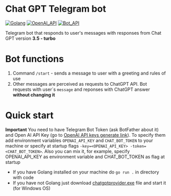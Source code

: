 # Chat GPT Telegram bot
[![Golang](https://img.shields.io/github/go-mod/go-version/nskryukov/chatgpt_tg_bot)](https://go.dev/blog/go1.18)
[![OpenAI_API](https://img.shields.io/badge/OpenAI%20API-April%2C%202023-blue)](https://platform.openai.com/docs/guides/chat)
[![Bot_API](https://img.shields.io/badge/Telegram%20Bot%20API-April%2C%202023-blue)](https://core.telegram.org/bots/api)

Telegram bot that responds to user's messages with responses from Chat GPT version **3.5 - turbo**

# Bot functions
1. Command ```/start``` - sends a message to user with a greeting and rules of use
2. Other messages are perceived as requests to ChatGPT API. Bot requests with user`s ```message``` and reponses with ChatGPT answer **without changing it**

# Quick start

**Important** You need to have Telegram Bot Token (ask BotFather about it) and Open AI API Key (go to [OpenAI API keys generate link](https://platform.openai.com/account/api-keys)). To specify them add environment variables ```OPENAI_API_KEY``` and ```CHAT_BOT_TOKEN``` to your machine or specify at startup flags ```-key=<OPENAI_API_KEY> -token=<CHAT_BOT_TOKEN>```. Also you can mix it, for example, specify OPENAI_API_KEY as environment variable and CHAT_BOT_TOKEN as flag at startup

* If you have Golang installed on your machine do ```go run .``` in directory with code
* If you have not Golang just download [chatgptprovider.exe](https://github.com/NSKryukov/chatgpt_tg_bot/blob/main/chatgptprovider.exe) file and start it (for Windows OS)
